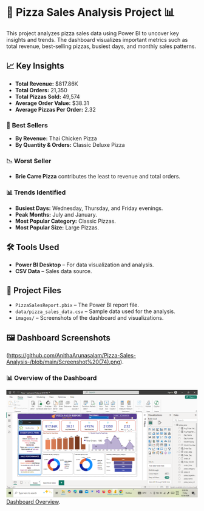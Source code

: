 # 🍕 Pizza Sales Analysis Project 📊

This project analyzes pizza sales data using Power BI to uncover key insights and trends. The dashboard visualizes important metrics such as total revenue, best-selling pizzas, busiest days, and monthly sales patterns.

## 📈 **Key Insights**

- **Total Revenue:** $817.86K  
- **Total Orders:** 21,350  
- **Total Pizzas Sold:** 49,574  
- **Average Order Value:** $38.31  
- **Average Pizzas Per Order:** 2.32  

### 🥇 **Best Sellers**
- **By Revenue:** Thai Chicken Pizza  
- **By Quantity & Orders:** Classic Deluxe Pizza  

### 📉 **Worst Seller**
- **Brie Carre Pizza** contributes the least to revenue and total orders.

### 📊 **Trends Identified**
- **Busiest Days:** Wednesday, Thursday, and Friday evenings.  
- **Peak Months:** July and January.  
- **Most Popular Category:** Classic Pizzas.  
- **Most Popular Size:** Large Pizzas.

## 🛠️ **Tools Used**

- **Power BI Desktop** – For data visualization and analysis.  
- **CSV Data** – Sales data source.

## 📂 **Project Files**

- `PizzaSalesReport.pbix` – The Power BI report file.  
- `data/pizza_sales_data.csv` – Sample data used for the analysis.  
- `images/` – Screenshots of the dashboard and visualizations.

## 🖼️ **Dashboard Screenshots**
(https://github.com/AnithaArunasalam/Pizza-Sales-Analysis-/blob/main/Screenshot%20(74).png).
### 📊 **Overview of the Dashboard**
![Dashboard Overview](https://github.com/AnithaArunasalam/Pizza-Sales-Analysis-/blob/main/Screenshot%20(75).png)
[Dashboard Overview](https://github.com/AnithaArunasalam/Pizza-Sales-Analysis-/blob/main/Screenshot%20(74).png).




